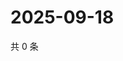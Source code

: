 # 2025-09-18

共 0 条

<!-- BEGIN ZHIHUQUESTIONS -->
<!-- 最后更新时间 Thu Sep 18 2025 03:08:58 GMT+0800 (China Standard Time) -->

<!-- END ZHIHUQUESTIONS -->
